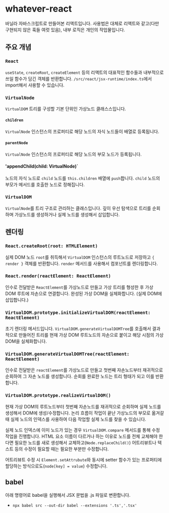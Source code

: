 # whatever-react

바닐라 자바스크립트로 만들어본 리액트입니다.
사용법은 대체로 리액트와 같고(다만 구현되지 않은 훅들 여럿 있음), 내부 로직은 개인의 작업물입니다.

## 주요 개념

### `React`

`useState`, `createRoot`, `createElement` 등의 리액트의 대표적인 함수들과 내부적으로 쓰일 함수가 담긴 객체를 반환합니다.
`/src/react/jsx-runtime/index.ts`에서 import해서 사용할 수 있습니다.

### `VirtualNode`

`VirtualDOM` 트리를 구성할 기본 단위인 가상노드 클래스스입니다.

#### `children`

`VirtualNode` 인스턴스의 프로퍼티로 해당 노드의 자식 노드들이 배열로 등록됩니다.

#### `parentNode`

`VirtualNode` 인스턴스의 프로퍼티로 해당 노드의 부모 노드가 등록됩니다.

#### 'appendChild(child: VirtualNode)`

노드의 자식 노드로 `child` 노드를 `this.children` 배열에 `push`합니다. `child` 노드의 부모가 메서드를 호출한 노드로 정해집니다.

### `VirtualDOM`

`VirtualNode`를 트리 구조로 관리하는 클래스입니다.
깊이 우선 탐색으로 트리를 순회하며 가상노드를 생성하거나 실제 노드를 생성해서 삽입합니다.

## 렌더링

### `React.createRoot(root: HTMLElement)`

실제 DOM 노드 `root`를 취득해서 `VirtualDOM` 인스턴스의 루트노드로 저장하고
`{ render }` 객체를 반환합니다.
`render` 메서드를 사용해서 컴포넌트를 렌더링합니다.

### `React.render(reactElement: ReactElement)`

인수로 전달받은 `ReactElement`를 가상노드로 만들고 가상 트리를 형성한 후 가상 DOM 루트에 자손으로 연결합니다. 완성된 가상 DOM을 실체화합니다. (실제 DOM에 삽입합니다.)

### `VirtualDOM.prototype.initializeVirtualDOM(reactElement: ReactElement)`

초기 렌더링 메서드입니다. `VirtualDOM.generateVirtualDOMTree`를 호출해서 결과적으로 만들어진 트리를 현재 가상 DOM 루트노드의 자손으로 붙이고 해당 시점의 가상 DOM을 실체화합니다.

### `VirtualDOM.generateVirtualDOMTree(reactElement: ReactElement)`

인수로 전달받은 `reactElement`를 가상노드로 만들고 첫번째 자손노드부터 재귀적으로 순회하여 그 자손 노드를 생성합니다. 순회를 완료한 노드는 트리 형태가 되고 이를 반환합니다.

### `VirtualDOM.prototype.realizeVirtualDOM()`

현재 가상 DOM의 루트노드부터 첫번째 자손노드를 재귀적으로 순회하며 실제 노드를 생성해서 DOM에 생성/수정합니다. 논리 흐름이 작업이 끝난 가상노드의 부모로 옮겨갈 때 실제 노드의 인덱스를 사용하여 다음 작업할 실제 노드를 찾을 수 있습니다.

실제 노드 인덱스에 이미 노드가 있는 경우 `VirtualDOM.compare` 메서드를 통해 수정 작업을 진행합니다. HTML 요소 이름이 다르거나 하는 이유로 노드를 전체 교체해야 한다면 필요한 노드를 새로 생성해서 교체하고(`Node.replaceChild()`) 어트리뷰트나 텍스트 등의 수정이 필요할 때는 필요한 부분만 수정합니다.

어트리뷰트 수정 시 `Element.setAttrubute`와 동시에 setter 함수가 있는 프로퍼티에 할당하는 방식으로도(`node[key] = value`) 수정합니다.

## babel

아래 명령어로 babel을 실행해서 JSX 문법을 .js 파일로 변환합니다.

- `npx babel src --out-dir babel --extensions '.ts','.tsx'`
